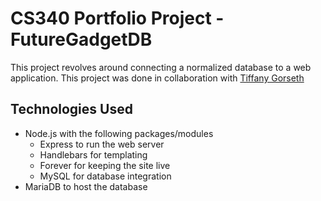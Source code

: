 # CS340 Portfolio Project - FutureGadgetDB

This project revolves around connecting a normalized database to a web application. This project was
done in collaboration with [Tiffany Gorseth](https://github.com/tgorseth)

## Technologies Used 
- Node.js with the following packages/modules
    - Express to run the web server
    - Handlebars for templating
    - Forever for keeping the site live 
    - MySQL for database integration
- MariaDB to host the database
